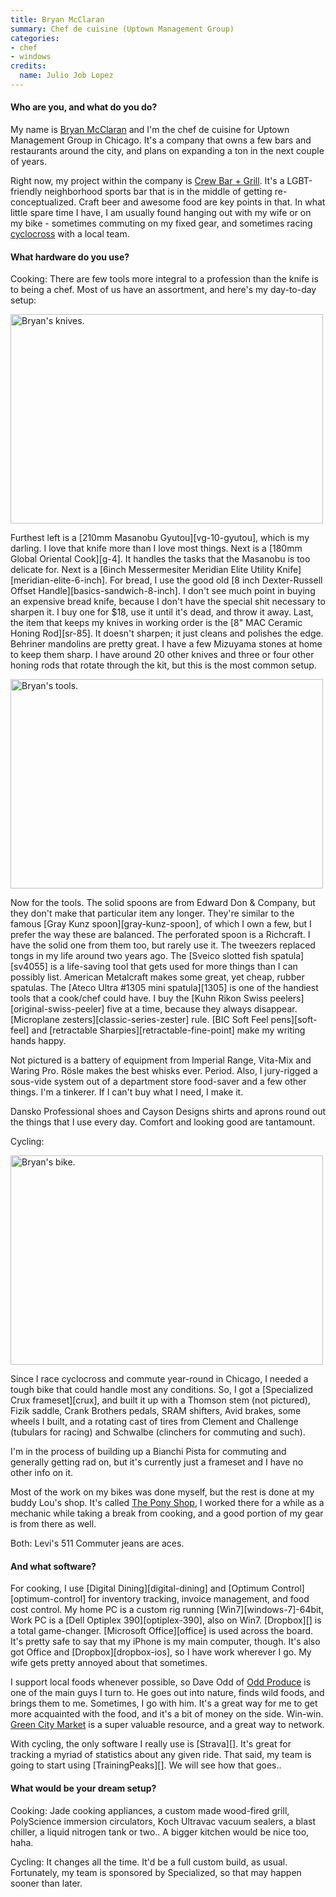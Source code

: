 ```yaml
---
title: Bryan McClaran
summary: Chef de cuisine (Uptown Management Group)
categories:
- chef
- windows
credits:
  name: Julio Job Lopez
---
```


#### Who are you, and what do you do?

My name is [Bryan McClaran](http://www.twitter.com/bryanlikesbikes "Bryan's Twitter account.") and I'm the chef de cuisine for Uptown Management Group in Chicago. It's a company that owns a few bars and restaurants around the city, and plans on expanding a ton in the next couple of years.

Right now, my project within the company is [Crew Bar + Grill](http://www.worldsgreatestbar.com/ "A sports bar in Chicago."). It's a LGBT-friendly neighborhood sports bar that is in the middle of getting re-conceptualized. Craft beer and awesome food are key points in that. In what little spare time I have, I am usually found hanging out with my wife or on my bike - sometimes commuting on my fixed gear, and sometimes racing [cyclocross](http://chicrosscup.com/ "A cyclocross competition in Chicago.") with a local team.

#### What hardware do you use?

Cooking: There are few tools more integral to a profession than the knife is to being a chef. Most of us have an assortment, and here's my day-to-day setup:

<img src="/images/interviews/bryan.mcclaran.knives.jpg" width="500" height="335" alt="Bryan's knives." class="detail">

Furthest left is a [210mm Masanobu Gyutou][vg-10-gyutou], which is my darling. I love that knife more than I love most things. Next is a [180mm Global Oriental Cook][g-4]. It handles the tasks that the Masanobu is too delicate for. Next is a [6inch Messermesiter Meridian Elite Utility Knife][meridian-elite-6-inch]. For bread, I use the good old [8 inch Dexter-Russell Offset Handle][basics-sandwich-8-inch]. I don't see much point in buying an expensive bread knife, because I don't have the special shit necessary to sharpen it. I buy one for $18, use it until it's dead, and throw it away. Last, the item that keeps my knives in working order is the [8" MAC Ceramic Honing Rod][sr-85]. It doesn't sharpen; it just cleans and polishes the edge. Behriner mandolins are pretty great. I have a few Mizuyama stones at home to keep them sharp. I have around 20 other knives and three or four other honing rods that rotate through the kit, but this is the most common setup.

<img src="/images/interviews/bryan.mcclaran.tools.jpg" width="500" height="335" alt="Bryan's tools." class="detail">

Now for the tools. The solid spoons are from Edward Don & Company, but they don't make that particular item any longer. They're similar to the famous [Gray Kunz spoon][gray-kunz-spoon], of which I own a few, but I prefer the way these are balanced. The perforated spoon is a Richcraft. I have the solid one from them too, but rarely use it. The tweezers replaced tongs in my life around two years ago. The [Sveico slotted fish spatula][sv4055] is a life-saving tool that gets used for more things than I can possibly list. American Metalcraft makes some great, yet cheap, rubber spatulas. The [Ateco Ultra #1305 mini spatula][1305] is one of the handiest tools that a cook/chef could have. I buy the [Kuhn Rikon Swiss peelers][original-swiss-peeler] five at a time, because they always disappear. [Microplane zesters][classic-series-zester] rule. [BIC Soft Feel pens][soft-feel] and [retractable Sharpies][retractable-fine-point] make my writing hands happy.

Not pictured is a battery of equipment from Imperial Range, Vita-Mix and Waring Pro. Rӧsle makes the best whisks ever. Period. Also, I jury-rigged a sous-vide system out of a department store food-saver and a few other things. I'm a tinkerer. If I can't buy what I need, I make it.

Dansko Professional shoes and Cayson Designs shirts and aprons round out the things that I use every day. Comfort and looking good are tantamount.

Cycling:

<img src="/images/interviews/bryan.mcclaran.bike.jpg" width="500" height="335" alt="Bryan's bike." class="detail">

Since I race cyclocross and commute year-round in Chicago, I needed a tough bike that could handle most any conditions. So, I got a [Specialized Crux frameset][crux], and built it up with a Thomson stem (not pictured), Fizik saddle, Crank Brothers pedals, SRAM shifters, Avid brakes, some wheels I built, and a rotating cast of tires from Clement and Challenge (tubulars for racing) and Schwalbe (clinchers for commuting and such).

I'm in the process of building up a Bianchi Pista for commuting and generally getting rad on, but it's currently just a frameset and I have no other info on it.

Most of the work on my bikes was done myself, but the rest is done at my buddy Lou's shop. It's called [The Pony Shop](http://www.ponyshop.com/ "A bike shop in Chicago."), I worked there for a while as a mechanic while taking a break from cooking, and a good portion of my gear is from there as well.

Both: Levi's 511 Commuter jeans are aces.

#### And what software?

For cooking, I use [Digital Dining][digital-dining] and [Optimum Control][optimum-control] for inventory tracking, invoice management, and food cost control. My home PC is a custom rig running [Win7][windows-7]-64bit, Work PC is a [Dell Optiplex 390][optiplex-390], also on Win7. [Dropbox][] is a total game-changer. [Microsoft Office][office] is used across the board. It's pretty safe to say that my iPhone is my main computer, though. It's also got Office and [Dropbox][dropbox-ios], so I have work wherever I go. My wife gets pretty annoyed about that sometimes.

I support local foods whenever possible, so Dave Odd of [Odd Produce](http://www.oddproduce.com/ "A produce and foraging company in Chicago.") is one of the main guys I turn to. He goes out into nature, finds wild foods, and brings them to me. Sometimes, I go with him. It's a great way for me to get more acquainted with the food, and it's a bit of money on the side. Win-win. [Green City Market](http://www.greencitymarket.org/ "A produce marketplace educator in Chicago.") is a super valuable resource, and a great way to network.

With cycling, the only software I really use is [Strava][]. It's great for tracking a myriad of statistics about any given ride. That said, my team is going to start using [TrainingPeaks][]. We will see how that goes..

#### What would be your dream setup?

Cooking: Jade cooking appliances, a custom made wood-fired grill, PolyScience immersion circulators, Koch Ultravac vacuum sealers, a blast chiller, a liquid nitrogen tank or two.. A bigger kitchen would be nice too, haha.

Cycling: It changes all the time. It'd be a full custom build, as usual. Fortunately, my team is sponsored by Specialized, so that may happen sooner than later.
